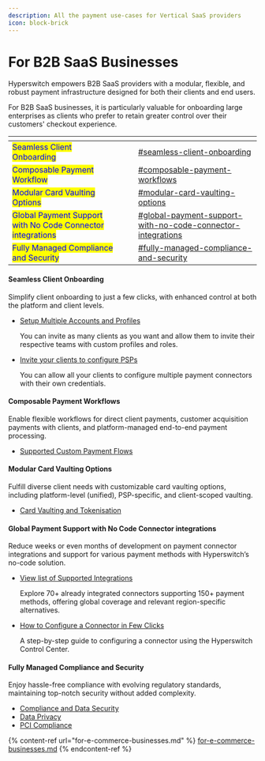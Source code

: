 ```yaml
---
description: All the payment use-cases for Vertical SaaS providers
icon: block-brick
---
```


# For B2B SaaS Businesses

Hyperswitch empowers B2B SaaS providers with a modular, flexible, and robust payment infrastructure designed for both their clients and end users.&#x20;

For B2B SaaS businesses, it is particularly valuable for onboarding large enterprises as clients who prefer to retain greater control over their customers' checkout experience.

<table data-view="cards"><thead><tr><th></th><th data-hidden></th><th data-hidden></th><th data-hidden data-card-target data-type="content-ref"></th></tr></thead><tbody><tr><td><mark style="color:blue;">Seamless Client Onboarding</mark></td><td></td><td></td><td><a href="for-b2b-saas-businesses.md#seamless-client-onboarding">#seamless-client-onboarding</a></td></tr><tr><td><mark style="color:blue;">Composable Payment Workflow</mark></td><td></td><td></td><td><a href="for-b2b-saas-businesses.md#composable-payment-workflows">#composable-payment-workflows</a></td></tr><tr><td><mark style="color:blue;">Modular Card Vaulting Options</mark></td><td></td><td></td><td><a href="for-b2b-saas-businesses.md#modular-card-vaulting-options">#modular-card-vaulting-options</a></td></tr><tr><td><mark style="color:blue;">Global Payment Support with No Code Connector integrations</mark></td><td></td><td></td><td><a href="for-b2b-saas-businesses.md#global-payment-support-with-no-code-connector-integrations">#global-payment-support-with-no-code-connector-integrations</a></td></tr><tr><td><mark style="color:blue;">Fully Managed Compliance and Security</mark></td><td></td><td></td><td><a href="for-b2b-saas-businesses.md#fully-managed-compliance-and-security">#fully-managed-compliance-and-security</a></td></tr></tbody></table>

#### Seamless Client Onboarding&#x20;

Simplify client onboarding to just a few clicks, with enhanced control at both the platform and client levels.

*   [Setup Multiple Accounts and Profiles](https://docs.hyperswitch.io/features/account-management/hyperswitch-account-structure)

    You can invite as many clients as you want and allow them to invite their respective teams with custom profiles and roles.
*   [Invite your clients to configure PSPs](https://docs.hyperswitch.io/features/account-management/hyperswitch-account-structure#features-useful-for-your-business)&#x20;

    You can allow all your clients to configure multiple payment connectors with their own credentials.

#### Composable Payment Workflows&#x20;

Enable flexible workflows for direct client payments, customer acquisition payments with clients, and platform-managed end-to-end payment processing.

* [Supported Custom Payment Flows](https://docs.hyperswitch.io/features/account-management/multiple-accounts-and-profiles/payment-workflows)

#### Modular Card Vaulting Options&#x20;

Fulfill diverse client needs with customizable card vaulting options, including platform-level (unified), PSP-specific, and client-scoped vaulting.

* [Card Vaulting and Tokenisation](https://docs.hyperswitch.io/features/payment-flows-and-management/tokenization-and-saved-cards)

#### Global Payment Support with No Code Connector integrations&#x20;

Reduce weeks or even months of development on payment connector integrations and support for various payment methods with Hyperswitch’s no-code solution.

*   [View list of Supported Integrations](https://hyperswitch.io/pm-list) &#x20;

    Explore 70+ already integrated connectors supporting 150+ payment methods, offering global coverage and relevant region-specific alternatives.
*   [How to Configure a Connector in Few Clicks](https://docs.hyperswitch.io/hyperswitch-cloud/connectors/activate-connector-on-hyperswitch)

    A step-by-step guide to configuring a connector using the Hyperswitch Control Center.

#### Fully Managed Compliance and Security&#x20;

Enjoy hassle-free compliance with evolving regulatory standards, maintaining top-notch security without added complexity.

* [Compliance and Data Security\
  ](https://docs.hyperswitch.io/security-and-compliance/overview)
* [Data Privacy](https://docs.hyperswitch.io/security-and-compliance/security)
* [PCI Compliance](https://docs.hyperswitch.io/security-and-compliance/pci-compliance)



{% content-ref url="for-e-commerce-businesses.md" %}
[for-e-commerce-businesses.md](for-e-commerce-businesses.md)
{% endcontent-ref %}
